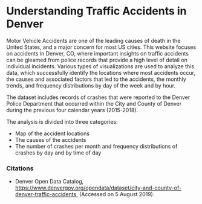 # Understanding Traffic Accidents in Denver

Motor Vehicle Accidents are one of the leading causes of death in the United States, and a major concern for most US cities. This website focuses on accidents in Denver, CO, where important insights on traffic accidents can be gleamed from police records that provide a high level of detail on individual incidents. Various types of visualizations are used to analyze this data, which successfully identify the locations where most accidents occur, the causes and associated factors that led to the accidents, the monthly trends, and frequency distributions by day of the week and by hour. 

The dataset includes records of crashes that were reported to the Denver Police Department that occurred within the City and County of Denver during the previous four calendar years (2015-2018).

The analysis is divided into three categories:

- Map of the accident locations
- The causes of the accidents
- The number of crashes per month and frequency distributions of crashes by day and by time of day

### Citations

- Denver Open Data Catalog, https://www.denvergov.org/opendata/dataset/city-and-county-of-denver-traffic-accidents, (Accessed on 5 August 2019).
